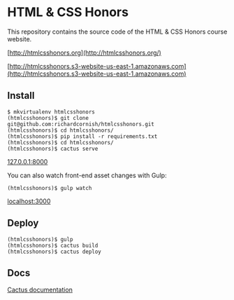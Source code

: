 # HTML & CSS Honors

This repository contains the source code of the HTML & CSS Honors course website.

[http://htmlcsshonors.org](http://htmlcsshonors.org/)

[http://htmlcsshonors.s3-website-us-east-1.amazonaws.com](http://htmlcsshonors.s3-website-us-east-1.amazonaws.com)

## Install

```
$ mkvirtualenv htmlcsshonors
(htmlcsshonors)$ git clone git@github.com:richardcornish/htmlcsshonors.git
(htmlcsshonors)$ cd htmlcsshonors/
(htmlcsshonors)$ pip install -r requirements.txt
(htmlcsshonors)$ cd htmlcsshonors/
(htmlcsshonors)$ cactus serve
```

[127.0.0.1:8000](http://127.0.0.1:8000/)

You can also watch front-end asset changes with Gulp:

```
(htmlcsshonors)$ gulp watch
```

[localhost:3000](http://localhost:3000/)

## Deploy

```
(htmlcsshonors)$ gulp
(htmlcsshonors)$ cactus build
(htmlcsshonors)$ cactus deploy
```

## Docs

[Cactus documentation](https://github.com/eudicots/Cactus)